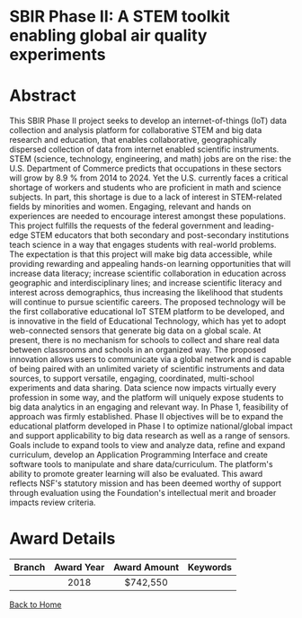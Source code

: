 
SBIR Phase II: A STEM toolkit enabling global air quality experiments
=====================================================================

# Abstract


This SBIR Phase II project seeks to develop an internet-of-things (IoT) data collection and analysis platform for collaborative STEM and big data research and education, that enables collaborative, geographically dispersed collection of data from internet enabled scientific instruments. STEM (science, technology, engineering, and math) jobs are on the rise: the U.S. Department of Commerce predicts that occupations in these sectors will grow by 8.9 % from 2014 to 2024. Yet the U.S. currently faces a critical shortage of workers and students who are proficient in math and science subjects. In part, this shortage is due to a lack of interest in STEM-related fields by minorities and women. Engaging, relevant and hands on experiences are needed to encourage interest amongst these populations. This project fulfills the requests of the federal government and leading-edge STEM educators that both secondary and post-secondary institutions teach science in a way that engages students with real-world problems. The expectation is that this project will make big data accessible, while providing rewarding and appealing hands-on learning opportunities that will increase data literacy; increase scientific collaboration in education across geographic and interdisciplinary lines; and increase scientific literacy and interest across demographics, thus increasing the likelihood that students will continue to pursue scientific careers. The proposed technology will be the first collaborative educational IoT STEM platform to be developed, and is innovative in the field of Educational Technology, which has yet to adopt web-connected sensors that generate big data on a global scale. At present, there is no mechanism for schools to collect and share real data between classrooms and schools in an organized way. The proposed innovation allows users to communicate via a global network and is capable of being paired with an unlimited variety of scientific instruments and data sources, to support versatile, engaging, coordinated, multi-school experiments and data sharing. Data science now impacts virtually every profession in some way, and the platform will uniquely expose students to big data analytics in an engaging and relevant way. In Phase 1, feasibility of approach was firmly established. Phase II objectives will be to expand the educational platform developed in Phase I to optimize national/global impact and support applicability to big data research as well as a range of sensors. Goals include to expand tools to view and analyze data, refine and expand curriculum, develop an Application Programming Interface and create software tools to manipulate and share data/curriculum. The platform's ability to promote greater learning will also be evaluated. This award reflects NSF's statutory mission and has been deemed worthy of support through evaluation using the Foundation's intellectual merit and broader impacts review criteria.  

# Award Details

|Branch|Award Year|Award Amount|Keywords|
| :---: | :---: | :---: | :---: |
||2018|$742,550||
  
  


[Back to Home](https://github.com/chrischow/dod_sbir_awards#381)